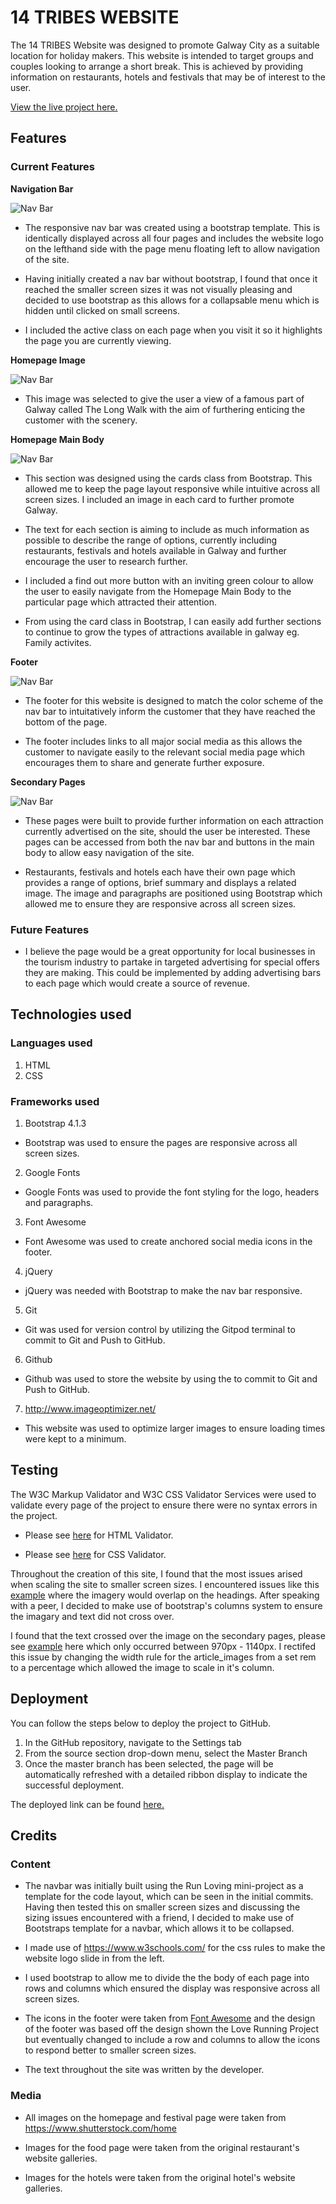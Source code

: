 # 14 TRIBES WEBSITE

The 14 TRIBES Website was designed to promote Galway City as a suitable location for holiday makers. This website is intended to target groups and couples looking to arrange a short break. This is achieved by providing information on restaurants, hotels and festivals that may be of interest to the user.

[View the live project here.](https://gwgjnr.github.io/Fourteen_Tribes/index.html)

## Features

### Current Features

**Navigation Bar**


![Nav Bar](assets/images/ms1_navbar.PNG)

- The responsive nav bar was created using a bootstrap template. This is identically displayed across all four pages and includes the website logo on the lefthand side with the page menu floating left to allow navigation of the site. 

- Having initially created a nav bar without bootstrap, I found that once it reached the smaller screen sizes it was not visually pleasing and decided to use bootstrap as this allows for a collapsable menu which is hidden until clicked on small screens.

- I included the active class on each page when you visit it so it highlights the page you are currently viewing.

**Homepage Image**


![Nav Bar](assets/images/ms1_main_body.PNG)

- This image was selected to give the user a view of a famous part of Galway called The Long Walk with the aim of furthering enticing the customer with the scenery.

**Homepage Main Body**


![Nav Bar](assets/images/ms1_homepagecentre.PNG)

- This section was designed using the cards class from Bootstrap. This allowed me to keep the page layout responsive while intuitive across all screen sizes. I included an image in each card to further promote Galway.

- The text for each section is aiming to include as much information as possible to describe the range of options, currently including restaurants, festivals and hotels available in Galway and further encourage the user to research further.

- I included a find out more button with an inviting green colour to allow the user to easily navigate from the Homepage Main Body to the particular page which attracted their attention.

- From using the card class in Bootstrap, I can easily add further sections to continue to grow the types of attractions available in galway eg. Family activites.

**Footer**


![Nav Bar](assets/images/ms1_footer.PNG)

- The footer for this website is designed to match the color scheme of the nav bar to intuitatively inform the customer that they have reached the bottom of the page.

- The footer includes links to all major social media as this allows the customer to navigate easily to the relevant social media page which encourages them to share and generate further exposure.

**Secondary Pages**


![Nav Bar](assets/images/ms1_second_page_design.PNG)

- These pages were built to provide further information on each attraction currently advertised on the site, should the user be interested. These pages can be accessed from both the nav bar and buttons in the main body to allow easy navigation of the site. 

- Restaurants, festivals and hotels each have their own page which provides a range of options, brief summary and displays a related image. The image and paragraphs are positioned using Bootstrap which allowed me to ensure they are responsive across all screen sizes.

### Future Features

- I believe the page would be a great opportunity for local businesses in the tourism industry to partake in targeted advertising for special offers they are making. This could be implemented by adding advertising bars to each page which would create a source of revenue.

## Technologies used

### Languages used

1. HTML
2. CSS

### Frameworks used

1. Bootstrap 4.1.3
* Bootstrap was used to ensure the pages are responsive across all screen sizes. 

2. Google Fonts
* Google Fonts was used to provide the font styling for the logo, headers and paragraphs.

3. Font Awesome
* Font Awesome was used to create anchored social media icons in the footer. 

4. jQuery
* jQuery was needed with Bootstrap to make the nav bar responsive.

5. Git
* Git was used for version control by utilizing the Gitpod terminal to commit to Git and Push to GitHub.

6. Github
* Github was used to store the website by using the to commit to Git and Push to GitHub.

7. http://www.imageoptimizer.net/
* This website was used to optimize larger images to ensure loading times were kept to a minimum.

## Testing

The W3C Markup Validator and W3C CSS Validator Services were used to validate every page of the project to ensure there were no syntax errors in the project.

- Please see [here](assets/images/htmlcheck.PNG) for HTML Validator.

- Please see [here](assets/images/csscheck.PNG) for CSS Validator.

Throughout the creation of this site, I found that the most issues arised when scaling the site to smaller screen sizes. I encountered issues like this [example](assets/images/ms1_issue1.PNG) where the imagery would overlap on the headings. After speaking with a peer, I decided to make use of bootstrap's columns system to ensure the imagary and text did not cross over.

I found that the text crossed over the image on the secondary pages, please see [example](assets/images/ms1_issue2.PNG) here which only occurred between 970px - 1140px. I rectifed this issue by changing the width rule for the article_images from a set rem to a percentage which allowed the image to scale in it's column.

## Deployment

You can follow the steps below to deploy the project to GitHub.

  1. In the GitHub repository, navigate to the Settings tab 
  2. From the source section drop-down menu, select the Master Branch
  3. Once the master branch has been selected, the page will be automatically refreshed with a detailed ribbon display to indicate the successful deployment. 

The deployed link can be found [here.](https://gwgjnr.github.io/Fourteen_Tribes/index.html)

## Credits

### Content

- The navbar was initially built using the Run Loving mini-project as a template for the code layout, which can be seen in the initial commits. Having then tested this on smaller screen sizes and discussing the sizing issues encountered with a friend, I decided to make use of Bootstraps template for a navbar, which allows it to be collapsed.

- I made use of https://www.w3schools.com/ for the css rules to make the website logo slide in from the left. 

- I used bootstrap to allow me to divide the the body of each page into rows and columns which ensured the display was responsive across all screen sizes. 

- The icons in the footer were taken from [Font Awesome](https://fontawesome.com/) and the design of the footer was based off the design shown the Love Running Project but eventually changed to include a row and columns to allow the icons to respond better to smaller screen sizes.

- The text throughout the site was written by the developer.

### Media

- All images on the homepage and festival page were taken from https://www.shutterstock.com/home

- Images for the food page were taken from the original restaurant's website galleries.

- Images for the hotels were taken from the original hotel's website galleries.


